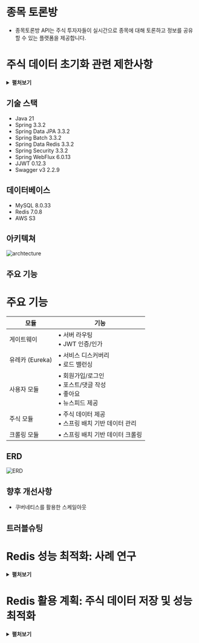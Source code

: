 # 종목 토론방

- 종목토론방 API는 주식 투자자들이 실시간으로 종목에 대해 토론하고 정보를 공유할 수 있는 플랫폼을 제공합니다.

#  주식 데이터 초기화 관련 제한사항
<details><summary><strong>펼처보기</strong></summary>

##  기존 API 개요 및 제한사항

### 사이트 개요
| 항목 | 설명                            |
|:-----|:------------------------------|
|  목적 | 국내 상장 증권 토론 커뮤니티              |
|  제공 데이터 | • 5년간 일일 데이터<br>• 1주간 분단위 데이터 |

### API 정보
| 항목     | 상세 |
|:-------|:-----|
| 제공원    | 한국투자증권 공개 API |
|  사용 제한 | 초당 2회 |

### 데이터 초기화 요구사항 (1종목 기준)
| 데이터 유형        |   호출 횟수    | 비고 |
|:--------------|:----------:|:-----|
| 일일 데이터        |    ~12회    | 1회 호출 = 100일 데이터 |
|  분단위 데이터      |   1950회    | 1회 호출 = 1개 데이터 |
| **총 호출 횟수**   | **~1962회** | |

### 초기화 소요 시간
```
1종목 초기화 = 최소 17분
```

##  네이버 증권 API 사용 결정 배경
1. 초기화 시간 단축: 2번의 요청으로 한 종목 일간 및 분단위 데이터 초기화 가능
2. 성능 변수 최소화: 모든 종목에 대해 실제 데이터 사용으로 예측하지 못한 성능 차이 방지
3. 개발 및 테스트 효율성 증대

## 🔌 네이버 증권 API 구조

### 1. 일별 차트 데이터 URL
| 구성 요소 | 값 |
|-----------|-----|
| URL | https://fchart.stock.naver.com/sise.nhn |
| symbol | {종목코드} |
| timeframe | day |
| count | 오늘로부터 장이 열린 날의 횟수 |
| requestType | 0 |

완성된 URL 형태:
```
https://fchart.stock.naver.com/sise.nhn?symbol={종목코드}&timeframe=day&count={장이_열린_날_횟수}&requestType=0
```

### 2. 분 단위 차트 데이터 URL
| 구성 요소 | 값 |
|-----------|-----|
| URL | https://api.stock.naver.com/chart/domestic/item |
| symbol | {종목코드} |
| startDateTime | {시작일시} |
| endDateTime | {종료일시} |

완성된 URL 형태:
```
https://api.stock.naver.com/chart/domestic/item/{종목코드}/minute?startDateTime={시작일시}&endDateTime={종료일시}
```

- 네이버 증권 API를 사용함으로써 데이터 초기화 시간을 크게 단축하고, 실제 데이터를 사용하여 성능 테스트의 정확도를 높일 수 있습니다.
- 초기화 후 서버 운영 과정에서 모든 종목을 크롤링으로 매분 업데이트 하는것은 매우 민폐이므로 초기화를 한 뒤에는 거래량이 많은 10종목만 실시간으로 다루었다.
-

</details>


## 기술 스택

- Java 21
- Spring 3.3.2
- Spring Data JPA 3.3.2
- Spring Batch 3.3.2
- Spring Data Redis 3.3.2
- Spring Security 3.3.2
- Spring WebFlux 6.0.13
- JJWT 0.12.3
- Swagger v3 2.2.9

## 데이터베이스

- MySQL 8.0.33
- Redis 7.0.8
- AWS S3

## 아키텍쳐

![archtecture](https://private-user-images.githubusercontent.com/167910692/370652627-1ad028ae-5903-4aca-8c48-7941dfc0fa67.png?jwt=eyJhbGciOiJIUzI1NiIsInR5cCI6IkpXVCJ9.eyJpc3MiOiJnaXRodWIuY29tIiwiYXVkIjoicmF3LmdpdGh1YnVzZXJjb250ZW50LmNvbSIsImtleSI6ImtleTUiLCJleHAiOjE3MjcyNTY5MjUsIm5iZiI6MTcyNzI1NjYyNSwicGF0aCI6Ii8xNjc5MTA2OTIvMzcwNjUyNjI3LTFhZDAyOGFlLTU5MDMtNGFjYS04YzQ4LTc5NDFkZmMwZmE2Ny5wbmc_WC1BbXotQWxnb3JpdGhtPUFXUzQtSE1BQy1TSEEyNTYmWC1BbXotQ3JlZGVudGlhbD1BS0lBVkNPRFlMU0E1M1BRSzRaQSUyRjIwMjQwOTI1JTJGdXMtZWFzdC0xJTJGczMlMkZhd3M0X3JlcXVlc3QmWC1BbXotRGF0ZT0yMDI0MDkyNVQwOTMwMjVaJlgtQW16LUV4cGlyZXM9MzAwJlgtQW16LVNpZ25hdHVyZT04ZTE1YTQ2ZGQ2Yjc4Yjc5ODdkNDBiY2UwN2EwZGViMTNhNmQ5OWEzNGIwZTgyYjUzNTc3MGI4YzhkZDY3NTkzJlgtQW16LVNpZ25lZEhlYWRlcnM9aG9zdCJ9.wu8Br5GQx0mlh55K2oZbvEiMv3Sy-c0WL64bUkS2yd8)

## 주요 기능

# 주요 기능

| 모듈 | 기능 |
|------|------|
| 게이트웨이 | • 서버 라우팅<br>• JWT 인증/인가 |
| 유레카 (Eureka) | • 서비스 디스커버리<br>• 로드 밸런싱 |
| 사용자 모듈 | • 회원가입/로그인<br>• 포스트/댓글 작성<br>• 좋아요<br>• 뉴스피드 제공 |
| 주식 모듈 | • 주식 데이터 제공<br>• 스프링 배치 기반 데이터 관리 |
| 크롤링 모듈 | • 스프링 배치 기반 데이터 크롤링 |

## ERD

![ERD](https://private-user-images.githubusercontent.com/167910692/370652453-7eda8559-8873-41fe-a955-d49658ea0c39.png?jwt=eyJhbGciOiJIUzI1NiIsInR5cCI6IkpXVCJ9.eyJpc3MiOiJnaXRodWIuY29tIiwiYXVkIjoicmF3LmdpdGh1YnVzZXJjb250ZW50LmNvbSIsImtleSI6ImtleTUiLCJleHAiOjE3MjcyNTY4ODksIm5iZiI6MTcyNzI1NjU4OSwicGF0aCI6Ii8xNjc5MTA2OTIvMzcwNjUyNDUzLTdlZGE4NTU5LTg4NzMtNDFmZS1hOTU1LWQ0OTY1OGVhMGMzOS5wbmc_WC1BbXotQWxnb3JpdGhtPUFXUzQtSE1BQy1TSEEyNTYmWC1BbXotQ3JlZGVudGlhbD1BS0lBVkNPRFlMU0E1M1BRSzRaQSUyRjIwMjQwOTI1JTJGdXMtZWFzdC0xJTJGczMlMkZhd3M0X3JlcXVlc3QmWC1BbXotRGF0ZT0yMDI0MDkyNVQwOTI5NDlaJlgtQW16LUV4cGlyZXM9MzAwJlgtQW16LVNpZ25hdHVyZT02MzNjZjczMDc5NzdiNWI3NmJhZGMyOTBkMzRmNzFlNmNjMzBkZmE2Y2JlYzYyZTdhYTMxYmYzZjk2MGZjMTBhJlgtQW16LVNpZ25lZEhlYWRlcnM9aG9zdCJ9.wNLsDuZAKTttP7CnpCSA0H-V4LtktePFrmSnDFYj2EE)

## 향후 개선사항
- 쿠버네티스를 활용한 스케일아웃


## 트러블슈팅

# Redis 성능 최적화: 사례 연구
<details><summary><strong>펼처보기</strong></summary>

## 개요
- **목표**: 주식 관련 데이터를 위한 Redis 서버 운영
- **초기 설정**:
    - MySQL 서버에서 데이터를 전달받아 Redis 서버 초기화
    - MySQL 업데이트 시 Kafka를 통해 데이터 전달 받음

## 발생한 문제
509만 개의 데이터를 Redis로 옮기는 중 메모리 부족으로 서버가 중단되는 현상 발생

### 환경
- Docker Compose를 사용한 로컬 설정
- 제한된 메모리 자원

## 해결 접근 방식

### 고려한 옵션
1. 페이지네이션 처리
2. 스트림 처리

### 선택한 해결책: 스트림 처리
- **이유**: 일반적으로 더 빠른 성능

## 초기 문제점
스트림 처리를 구현했음에도 메모리 문제 지속

### 문제 식별
- VisualVM을 사용한 메모리 프로파일링
- 발견: 엔티티에 사용된 BigDecimal, String 객체들이 가비지 컬렉션되지 않음

![VisualVmCapture](https://private-user-images.githubusercontent.com/167910692/370653420-edf8f659-6719-4702-b637-d7ea7b3d77da.png?jwt=eyJhbGciOiJIUzI1NiIsInR5cCI6IkpXVCJ9.eyJpc3MiOiJnaXRodWIuY29tIiwiYXVkIjoicmF3LmdpdGh1YnVzZXJjb250ZW50LmNvbSIsImtleSI6ImtleTUiLCJleHAiOjE3MjcyNTcwNDEsIm5iZiI6MTcyNzI1Njc0MSwicGF0aCI6Ii8xNjc5MTA2OTIvMzcwNjUzNDIwLWVkZjhmNjU5LTY3MTktNDcwMi1iNjM3LWQ3ZWE3YjNkNzdkYS5wbmc_WC1BbXotQWxnb3JpdGhtPUFXUzQtSE1BQy1TSEEyNTYmWC1BbXotQ3JlZGVudGlhbD1BS0lBVkNPRFlMU0E1M1BRSzRaQSUyRjIwMjQwOTI1JTJGdXMtZWFzdC0xJTJGczMlMkZhd3M0X3JlcXVlc3QmWC1BbXotRGF0ZT0yMDI0MDkyNVQwOTMyMjFaJlgtQW16LUV4cGlyZXM9MzAwJlgtQW16LVNpZ25hdHVyZT01NTg5NzhmODBhOThlODVjYmU5MTkyNjE3ZGVlOTBhYzQ1MTZiZmFiMjE5M2Y3ODJhOTk2OWZhZDBkOWE5ODQ3JlgtQW16LVNpZ25lZEhlYWRlcnM9aG9zdCJ9.VqbzgSDkMTM6_KDIPGgOqVVkaWA-SaCWKMqAx_dlHbw)

### 근본 원인
간과한 점: 엔티티 매니저를 명시하지 않더라도 하나의 트랜잭션은 엔티티 매니저가 관리함. 이로 인해 엔티티의 영속성이 유지되어 메모리 누수 발생

## 해결
- 엔티티 매니저 영속성 분리 구현
- 참조되지 않는 엔티티들이 이제 적절히 가비지 컬렉션됨

## 성능 튜닝: 청크 크기 최적화

### 실험
1. 큰 청크 크기 (20만):
    - 결과: 처리 시간 180,000ms
2. 작은 청크 크기 (1,000):
    - 결과: 처리 시간 150,000ms
3. 중간 청크 크기 (1만):
    - 결과: 처리 시간 130,000ms

### 관찰 결과
- 놀랍게도 작은 청크가 큰 청크보다 더 나은 성능을 보임
- 너무 작은 청크는 잦은 I/O로 인해 성능 저하 발생
- 너무 큰 청크:
    - 에러 발생 시 대처가 더 어려워짐
    - 메모리 사용량 증가로 성능 문제 유발 가능

## 결론
- **최적의 청크 크기**: 10,000
- **근거**:
    - I/O 빈도와 메모리 사용량의 균형을 맞춤
    - 효율적인 에러 처리 가능
    - 전체적인 성능 최적화

## 주요 교훈
1. 트랜잭션에서 JPA와 엔티티 매니저 동작 이해의 중요성
2. 대량 데이터 처리에서 적절한 메모리 관리의 중요성
3. 청크 크기와 같은 처리 매개변수 최적화를 위한 실험적 테스트의 필요성
4. 데이터 처리에서 항상 작은 것이 느리거나 큰 것이 좋은 것은 아님
</details>

# Redis 활용 계획: 주식 데이터 저장 및 성능 최적화
<details><summary><strong>펼처보기</strong></summary>

## 목적
- 실제 서비스 배포 시 가장 많은 조회가 예상되는 주식 데이터를 저장
- 응답 속도 개선을 위한 Redis 활용

## 데이터 구조 및 크기 예측

### 단일 레코드 구조
| 필드 | 데이터 타입 | 크기 |
|------|------------|------|
| stock (외래 키) | - | 8 바이트 |
| dateTime | - | 8 바이트 |
| openPrice | BigDecimal | 16 바이트 |
| highPrice | BigDecimal | 16 바이트 |
| lowPrice | BigDecimal | 16 바이트 |
| closePrice | BigDecimal | 16 바이트 |
| volume | Long | 8 바이트 |
| dataType | Enum | 4 바이트 |

**총 레코드 크기:** 92 바이트

### 데이터 양 예측
- **거래일 수:** 10일 (2주 중 주말 제외)
- **일일 거래 시간:** 6.5시간 (390분)
- **분 단위 데이터:** 10 * 390 = 3,900개
- **일일 데이터:** 10개
- **총 레코드 수:** 3,900 + 10 = 3,910개

### 저장 공간 계산
- **단일 종목 필요 공간:** 3,910 * 92 바이트 ≈ 359.72 KB
- **전체 종목 (2,600개) 2주 데이터:** 359.72 KB * 2,600 ≈ 1.8 GB
- **모든 종목 2주 데이터:** 약 940 MB

## 결론
- 940 MB는 상대적으로 큰 용량이 아니라고 판단
- 가장 많이 조회되는 최근 2주일 데이터를 Redis에 저장
- 평균 79.63% 단축
- ![속도테스트](https://private-user-images.githubusercontent.com/167910692/370654389-4fdf9f5d-a418-4fe6-aeb0-e1214b773c26.png?jwt=eyJhbGciOiJIUzI1NiIsInR5cCI6IkpXVCJ9.eyJpc3MiOiJnaXRodWIuY29tIiwiYXVkIjoicmF3LmdpdGh1YnVzZXJjb250ZW50LmNvbSIsImtleSI6ImtleTUiLCJleHAiOjE3MjcyNTcxODEsIm5iZiI6MTcyNzI1Njg4MSwicGF0aCI6Ii8xNjc5MTA2OTIvMzcwNjU0Mzg5LTRmZGY5ZjVkLWE0MTgtNGZlNi1hZWIwLWUxMjE0Yjc3M2MyNi5wbmc_WC1BbXotQWxnb3JpdGhtPUFXUzQtSE1BQy1TSEEyNTYmWC1BbXotQ3JlZGVudGlhbD1BS0lBVkNPRFlMU0E1M1BRSzRaQSUyRjIwMjQwOTI1JTJGdXMtZWFzdC0xJTJGczMlMkZhd3M0X3JlcXVlc3QmWC1BbXotRGF0ZT0yMDI0MDkyNVQwOTM0NDFaJlgtQW16LUV4cGlyZXM9MzAwJlgtQW16LVNpZ25hdHVyZT01MzA5MTA5NjZiYTIzZTQ0YTY4ZjE4MzhlNjJmNzdmYjA2Yzk1ZDBlNzkxOWIwOTNmNGVhNjU3MWI4ODBkM2FjJlgtQW16LVNpZ25lZEhlYWRlcnM9aG9zdCJ9.tWRaz0AXLYzAcmPYJhrfvnf2XCgXs6fiksBE8qwNDXs)

## 향후 고려사항
- 레디스 클러스터
</details>